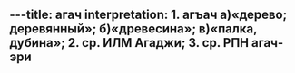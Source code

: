 ---title: агач
interpretation: 1. агъач а)«дерево; деревянный»; б)«древесина»; в)«палка, дубина»; 2. ср. ИЛМ Агаджи; 3. ср. РПН агач-эри
---
